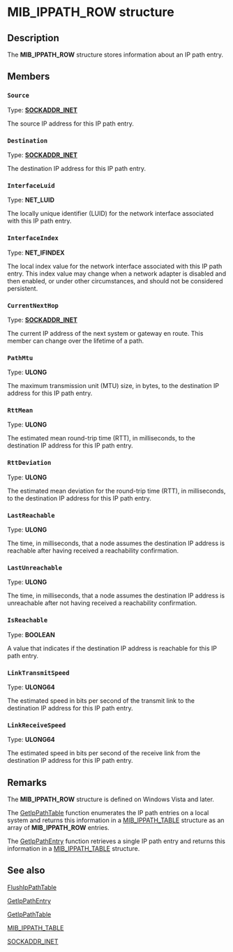 # MIB_IPPATH_ROW structure

## Description

The
**MIB_IPPATH_ROW** structure stores information about an IP path entry.

## Members

### `Source`

Type: **[SOCKADDR_INET](https://learn.microsoft.com/windows/desktop/api/ws2ipdef/ns-ws2ipdef-sockaddr_inet)**

The source IP address for this IP path entry.

### `Destination`

Type: **[SOCKADDR_INET](https://learn.microsoft.com/windows/desktop/api/ws2ipdef/ns-ws2ipdef-sockaddr_inet)**

The destination IP address for this IP path entry.

### `InterfaceLuid`

Type: **NET_LUID**

The locally unique identifier (LUID) for the network interface associated with this IP path entry.

### `InterfaceIndex`

Type: **NET_IFINDEX**

The local index value for the network interface associated with this IP path entry. This index value may change when a network adapter is disabled and then enabled, or under other circumstances, and should not be considered persistent.

### `CurrentNextHop`

Type: **[SOCKADDR_INET](https://learn.microsoft.com/windows/desktop/api/ws2ipdef/ns-ws2ipdef-sockaddr_inet)**

The current IP address of the next system or gateway en route. This member can change over the lifetime of a path.

### `PathMtu`

Type: **ULONG**

The maximum transmission unit (MTU) size, in bytes, to the destination IP address for this IP path entry.

### `RttMean`

Type: **ULONG**

The estimated mean round-trip time (RTT), in milliseconds, to the destination IP address for this IP path entry.

### `RttDeviation`

Type: **ULONG**

The estimated mean deviation for the round-trip time (RTT), in milliseconds, to the destination IP address for this IP path entry.

### `LastReachable`

Type: **ULONG**

The time, in
milliseconds, that a node assumes the destination IP address is
reachable after having received a reachability
confirmation.

### `LastUnreachable`

Type: **ULONG**

The time, in
milliseconds, that a node assumes the destination IP address is
unreachable after not having received a reachability
confirmation.

### `IsReachable`

Type: **BOOLEAN**

A value that indicates if the destination IP address is reachable for this IP path entry.

### `LinkTransmitSpeed`

Type: **ULONG64**

The estimated speed in bits per second of the transmit link to the destination IP address for this IP path entry.

### `LinkReceiveSpeed`

Type: **ULONG64**

The estimated speed in bits per second of the receive link from the destination IP address for this IP path entry.

## Remarks

The **MIB_IPPATH_ROW** structure is defined on Windows Vista and later.

The [GetIpPathTable](https://learn.microsoft.com/windows/desktop/api/netioapi/nf-netioapi-getippathtable) function enumerates the IP path entries on a local system and returns this information in a [MIB_IPPATH_TABLE](https://learn.microsoft.com/windows/desktop/api/netioapi/ns-netioapi-mib_ippath_table) structure as an array of **MIB_IPPATH_ROW** entries.

The [GetIpPathEntry](https://learn.microsoft.com/windows/desktop/api/netioapi/nf-netioapi-getippathentry) function retrieves a single IP path entry and returns this information in a [MIB_IPPATH_TABLE](https://learn.microsoft.com/windows/desktop/api/netioapi/ns-netioapi-mib_ippath_table) structure.

## See also

[FlushIpPathTable](https://learn.microsoft.com/windows/desktop/api/netioapi/nf-netioapi-flushippathtable)

[GetIpPathEntry](https://learn.microsoft.com/windows/desktop/api/netioapi/nf-netioapi-getippathentry)

[GetIpPathTable](https://learn.microsoft.com/windows/desktop/api/netioapi/nf-netioapi-getippathtable)

[MIB_IPPATH_TABLE](https://learn.microsoft.com/windows/desktop/api/netioapi/ns-netioapi-mib_ippath_table)

[SOCKADDR_INET](https://learn.microsoft.com/windows/desktop/api/ws2ipdef/ns-ws2ipdef-sockaddr_inet)